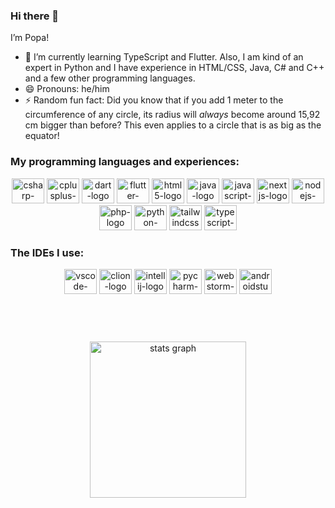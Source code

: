 ### Hi there 👋

I’m Popa!

- 🌱 I’m currently learning TypeScript and Flutter. Also, I am kind of an expert in Python and I have experience in HTML/CSS, Java, C# and C++ and a few other programming languages.
- 😄 Pronouns: he/him
- ⚡ Random fun fact: Did you know that if you add 1 meter to the circumference of any circle, its radius will *always* become around 15,92 cm bigger than before? This even applies to a circle that is as big as the equator!

### My programming languages and experiences:

<div align="center">
  <img src="https://cdn.jsdelivr.net/gh/devicons/devicon/icons/csharp/csharp-original.svg" height="40" width="52" alt="csharp-logo" />
  <img src="https://cdn.jsdelivr.net/gh/devicons/devicon/icons/cplusplus/cplusplus-original.svg" height="40" width="52" alt="cplusplus-logo" />
  <img src="https://cdn.jsdelivr.net/gh/devicons/devicon/icons/dart/dart-original.svg" height="40" width="52" alt="dart-logo" />
  <img src="https://cdn.jsdelivr.net/gh/devicons/devicon/icons/flutter/flutter-original.svg" height="40" width="52" alt="flutter-logo" />
  <img src="https://cdn.jsdelivr.net/gh/devicons/devicon/icons/html5/html5-original.svg" height="40" width="52" alt="html5-logo" />
  <img src="https://cdn.jsdelivr.net/gh/devicons/devicon/icons/java/java-original.svg" height="40" width="52" alt="java-logo"  />
  <img src="https://cdn.jsdelivr.net/gh/devicons/devicon/icons/javascript/javascript-original.svg" height="40" width="52" alt="javascript-logo"  />
  <img src="https://cdn.jsdelivr.net/gh/devicons/devicon/icons/nextjs/nextjs-original.svg" height="40" width="52" alt="nextjs-logo"  />
  <img src="https://cdn.jsdelivr.net/gh/devicons/devicon/icons/nodejs/nodejs-original.svg" height="40" width="52" alt="nodejs-logo"  />
  <img src="https://cdn.jsdelivr.net/gh/devicons/devicon/icons/php/php-original.svg" height="40" width="52" alt="php-logo"  />
  <img src="https://cdn.jsdelivr.net/gh/devicons/devicon/icons/python/python-original.svg" height="40" width="52" alt="python-logo" />
  <img src="https://cdn.jsdelivr.net/gh/devicons/devicon/icons/tailwindcss/tailwindcss-original.svg" height="40" width="52" alt="tailwindcss-logo" />
  <img src="https://cdn.jsdelivr.net/gh/devicons/devicon/icons/typescript/typescript-original.svg" height="40" width="52" alt="typescript-logo" />
</div>

### The IDEs I use:

<div align="center">
  <img src="https://cdn.jsdelivr.net/gh/devicons/devicon/icons/vscode/vscode-original.svg" height="40" width="52" alt="vscode-logo"  />
  <img src="https://cdn.jsdelivr.net/gh/devicons/devicon/icons/clion/clion-original.svg" height="40" width="52" alt="clion-logo" />
  <img src="https://cdn.jsdelivr.net/gh/devicons/devicon/icons/intellij/intellij-original.svg" height="40" width="52" alt="intellij-logo" />
  <img src="https://cdn.jsdelivr.net/gh/devicons/devicon/icons/pycharm/pycharm-original.svg" height="40" width="52" alt="pycharm-logo" />
  <img src="https://cdn.jsdelivr.net/gh/devicons/devicon/icons/webstorm/webstorm-original.svg" height="40" width="52" alt="webstorm-logo" />
  <img src="https://cdn.jsdelivr.net/gh/devicons/devicon/icons/androidstudio/androidstudio-original.svg" height="40" width="52" alt="androidstudio-logo" />
</div>

#

<br />

<br />

<div align="center">
  <img src="https://streak-stats.demolab.com?user=Popa-42&theme=dark&hide_border=true" height="250" alt="stats graph" />
</div>

